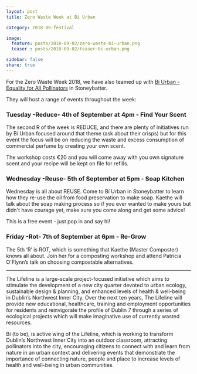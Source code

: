 ```yaml
---
layout: post
title: Zero Waste Week at Bí Urban

category: 2018-09-festival

image:
  feature: posts/2018-09-02/zero-waste-bi-urban.png
  teaser : posts/2018-09-02/teaser-bi-urban.png

sidebar: false
share: true
---
```

For the Zero Waste Week 2018, we have also teamed up with [Bí Urban - Equality for All Pollinators](https://www.facebook.com/Lifeline.Soap/) in Stoneybatter. 

They will host a range of events throughout the week:

### Tuesday -Reduce- 4th of September  at 4pm - Find Your Scent
The second R of the week is REDUCE, and there are plenty of initiatives run by Bí Urban focused around that theme (ask about their crisps) but for this event the focus will be on reducing the waste and excess consumption of commercial perfume by creating your own scent.

The workshop costs €20 and you will come away with you own signature scent and your recipe will be kept on file for refills.

### Wednesday -Reuse- 5th of September  at 5pm - Soap Kitchen
Wednesday is all about REUSE. Come to Bí Urban in Stoneybatter to learn how they re-use the oil from food preservation to make soap. Kaethe will talk about the soap making process so if you ever wanted to make yours but didn't have courage yet, make sure you come along and get some advice! 

This is a free event - just pop in and say hi!

### Friday -Rot- 7th of September at 6pm - Re-Grow 
The 5th ‘R’ is ROT, which is something that Kaethe (Master Composter) knows all about. Join her for a composting workshop and attend Patricia O'Flynn’s talk on choosing compostable alternatives.

***

The Lifeline is a large-scale project-focused initiative which aims to stimulate the development of a new city quarter devoted to urban ecology, sustainable design & planning, and enhanced levels of health & well-being in Dublin’s Northwest Inner City. Over the next ten years, The Lifeline will provide new educational, healthcare, training and employment opportunities for residents and reinvigorate the profile of Dublin 7 through a series of ecological projects which will make imaginative use of currently wasted resources.

Bí (to be), is active wing of the Lifeline, which is working to transform Dublin’s Northwest Inner City into an outdoor classroom, attracting pollinators into the city, encouraging citizens to connect with and learn from nature in an urban context and delivering events that demonstrate the importance of connecting nature, people and place to increase levels of health and well-being in urban communities.





